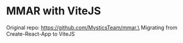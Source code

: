 # MMAR with ViteJS
Original repo: https://github.com/MysticsTeam/mmar.\
Migrating from Create-React-App to ViteJS
